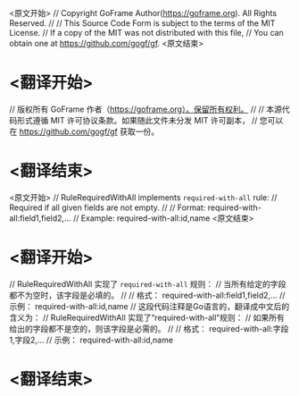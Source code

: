 
<原文开始>
// Copyright GoFrame Author(https://goframe.org). All Rights Reserved.
//
// This Source Code Form is subject to the terms of the MIT License.
// If a copy of the MIT was not distributed with this file,
// You can obtain one at https://github.com/gogf/gf.
<原文结束>

# <翻译开始>
// 版权所有 GoFrame 作者（https://goframe.org）。保留所有权利。
//
// 本源代码形式遵循 MIT 许可协议条款。如果随此文件未分发 MIT 许可副本，
// 您可以在 https://github.com/gogf/gf 获取一份。
# <翻译结束>


<原文开始>
// RuleRequiredWithAll implements `required-with-all` rule:
// Required if all given fields are not empty.
//
// Format:  required-with-all:field1,field2,...
// Example: required-with-all:id,name
<原文结束>

# <翻译开始>
// RuleRequiredWithAll 实现了 `required-with-all` 规则：
// 当所有给定的字段都不为空时，该字段是必填的。
//
// 格式： required-with-all:field1,field2,...
// 示例： required-with-all:id,name
// 这段代码注释是Go语言的，翻译成中文后的含义为：
// RuleRequiredWithAll 实现了“required-with-all”规则：
// 如果所有给出的字段都不是空的，则该字段是必需的。
//
// 格式： required-with-all:字段1,字段2,...
// 示例： required-with-all:id,name
# <翻译结束>

